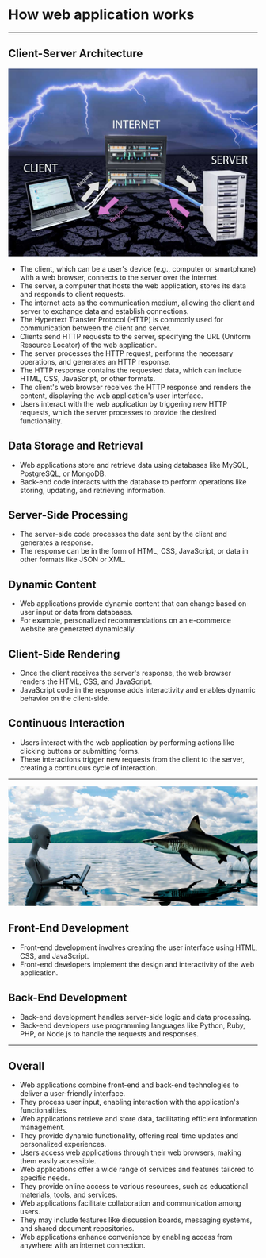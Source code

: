 # How web application works

---

## Client-Server Architecture

![Client-Server Architecture](../images/client-server.jpg)

- The client, which can be a user's device (e.g., computer or smartphone) with a web browser, connects to the server over the internet.
- The server, a computer that hosts the web application, stores its data and responds to client requests.
- The internet acts as the communication medium, allowing the client and server to exchange data and establish connections.
- The Hypertext Transfer Protocol (HTTP) is commonly used for communication between the client and server.
- Clients send HTTP requests to the server, specifying the URL (Uniform Resource Locator) of the web application.
- The server processes the HTTP request, performs the necessary operations, and generates an HTTP response.
- The HTTP response contains the requested data, which can include HTML, CSS, JavaScript, or other formats.
- The client's web browser receives the HTTP response and renders the content, displaying the web application's user interface.
- Users interact with the web application by triggering new HTTP requests, which the server processes to provide the desired functionality.

## Data Storage and Retrieval

- Web applications store and retrieve data using databases like MySQL, PostgreSQL, or MongoDB.
- Back-end code interacts with the database to perform operations like storing, updating, and retrieving information.

## Server-Side Processing

- The server-side code processes the data sent by the client and generates a response.
- The response can be in the form of HTML, CSS, JavaScript, or data in other formats like JSON or XML.

## Dynamic Content

- Web applications provide dynamic content that can change based on user input or data from databases.
- For example, personalized recommendations on an e-commerce website are generated dynamically.

## Client-Side Rendering

- Once the client receives the server's response, the web browser renders the HTML, CSS, and JavaScript.
- JavaScript code in the response adds interactivity and enables dynamic behavior on the client-side.

## Continuous Interaction

- Users interact with the web application by performing actions like clicking buttons or submitting forms.
- These interactions trigger new requests from the client to the server, creating a continuous cycle of interaction.

---

![Developer](../images/developer.jpg)

## Front-End Development

- Front-end development involves creating the user interface using HTML, CSS, and JavaScript.
- Front-end developers implement the design and interactivity of the web application.

## Back-End Development

- Back-end development handles server-side logic and data processing.
- Back-end developers use programming languages like Python, Ruby, PHP, or Node.js to handle the requests and responses.

---

## Overall

- Web applications combine front-end and back-end technologies to deliver a user-friendly interface.
- They process user input, enabling interaction with the application's functionalities.
- Web applications retrieve and store data, facilitating efficient information management.
- They provide dynamic functionality, offering real-time updates and personalized experiences.
- Users access web applications through their web browsers, making them easily accessible.
- Web applications offer a wide range of services and features tailored to specific needs.
- They provide online access to various resources, such as educational materials, tools, and services.
- Web applications facilitate collaboration and communication among users.
- They may include features like discussion boards, messaging systems, and shared document repositories.
- Web applications enhance convenience by enabling access from anywhere with an internet connection.
